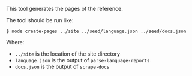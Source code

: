 This tool generates the pages of the reference.

The tool should be run like:

    $ node create-pages ../site ../seed/language.json ../seed/docs.json

Where:
* `../site` is the location of the site directory
* `language.json` is the output of `parse-language-reports`
* `docs.json` is the output of `scrape-docs`
